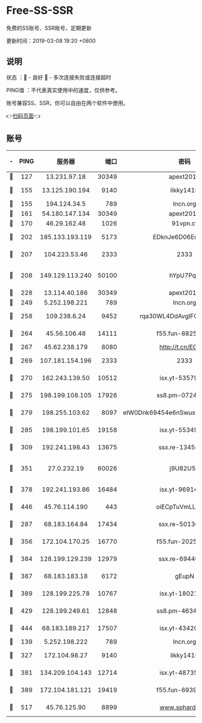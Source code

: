 # Free-SS-SSR

免费的SS账号、SSR账号，定期更新

更新时间：2019-03-08 19:20 +0800

## 说明

状态     ：🙂 - 良好 🙁 - 多次连接失败或连接超时

PING值   ：不代表真实使用中的速度，仅供参考。

账号兼容SS、SSR，你可以自由在两个软件中使用。

👉[扫码页面](https://liesauer.github.io/Free-SS-SSR/)👈

## 账号

|-|PING|服务器|端口|密码|加密方式|区域|
|:----:|:----:|:-----:|-----:|:----:|:----:|:----:|
|🙂|127|13.231.97.18|30349|apext2019|chacha20|JP|
|🙂|155|13.125.190.194|9140|likky1415|aes-256-cfb|KR|
|🙂|155|194.124.34.5|789|lncn.org|rc4|JP|
|🙂|161|54.180.147.134|30349|apext2019|chacha20|KR|
|🙂|170|46.29.162.48|1026|91vpn.cf|rc4-md5|RU|
|🙂|202|185.133.193.119|5173|EDknJe6D06EoWDaw|aes-256-cfb|US|
|🙂|207|104.223.53.46|2333|2333|aes-256-cfb|US|
|🙂|208|149.129.113.240|50100|hYpU7PqP|chacha20-ietf-poly1305|CN|
|🙂|228|13.114.40.186|30349|apext2019|chacha20|JP|
|🙂|249|5.252.198.221|789|lncn.org|rc4|JP|
|🙂|258|109.238.6.24|9452|rqa30WL4DdAvgIFG6Fs3znzTa|aes-256-cfb|FR|
|🙂|264|45.56.106.48|14111|f55.fun-88250157|aes-256-cfb|US|
|🙂|267|45.62.238.179|8080|http://t.cn/EGJIyrl|rc4-md5|CA|
|🙂|269|107.181.154.196|2333|2333|aes-256-cfb|US|
|🙂|270|162.243.139.50|10512|isx.yt-53579269|aes-256-cfb|US|
|🙂|275|198.199.108.105|17926|ss8.pm-07244383|aes-256-cfb|US|
|🙂|279|198.255.103.62|8097|eIW0Dnk69454e6nSwuspv9DmS201tQ0D|aes-256-cfb|US|
|🙂|285|198.199.101.65|19158|isx.yt-55349354|aes-256-cfb|US|
|🙂|309|192.241.198.43|13675|ssx.re-13454055|aes-256-cfb|US|
|🙂|351|27.0.232.19|60026|j9U82U53|xchacha20-ietf-poly1305|HK|
|🙂|378|192.241.193.86|16484|isx.yt-96914797|aes-256-cfb|US|
|🙂|446|45.76.114.190|443|oiECpTuVmLLxk4Ts|aes-256-cfb|AU|
|🙂|287|68.183.164.84|17434|ssx.re-50130004|aes-256-cfb|US|
|🙂|356|172.104.170.25|16770|f55.fun-20256813|aes-256-cfb|SG|
|🙂|384|128.199.129.239|12979|ssx.re-69440273|aes-256-cfb|SG|
|🙂|387|68.183.183.18|6172|gEupN|aes-256-cfb|SG|
|🙂|389|128.199.225.78|10767|isx.yt-18021882|aes-256-cfb|SG|
|🙂|429|128.199.249.61|12848|ss8.pm-46346363|aes-256-cfb|SG|
|🙂|444|68.183.189.217|17507|isx.yt-43420762|aes-256-cfb|SG|
|🙁|139|5.252.198.222|789|lncn.org|rc4|JP|
|🙁|327|172.104.98.27|9140|likky1415|aes-256-cfb|JP|
|🙁|381|134.209.104.143|12714|isx.yt-48735563|aes-256-cfb|SG|
|🙁|389|172.104.181.121|19419|f55.fun-69397785|aes-256-cfb|SG|
|🙁|517|45.76.125.90|8899|www.sphard.com|aes-256-cfb|AU|
